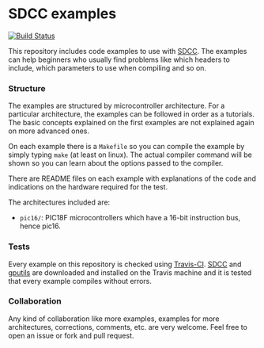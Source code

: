 SDCC examples
=============

[![Build Status](https://travis-ci.org/diegoherranz/sdcc-examples.svg)](https://travis-ci.org/diegoherranz/sdcc-examples)

This repository includes code examples to use with [SDCC](http://sdcc.sourceforge.net/). The examples can help beginners who usually find problems like which headers to include, which parameters to use when compiling and so on.

### Structure

The examples are structured by microcontroller architecture. For a particular architecture, the examples can be followed in order as a tutorials. The basic concepts explained on the first examples are not explained again on more advanced ones.

On each example there is a `Makefile` so you can compile the example by simply typing `make` (at least on linux). The actual compiler command will be shown so you can learn about the options passed to the compiler.

There are README files on each example with explanations of the code and indications on the hardware required for the test.

The architectures included are:

- `pic16/`: PIC18F microcontrollers which have a 16-bit instruction bus, hence pic16.

### Tests
Every example on this repository is checked using [Travis-CI](https://travis-ci.org). [SDCC](http://sdcc.sourceforge.net/) and [gputils](http://gputils.sourceforge.net/) are downloaded and installed on the Travis machine and it is tested that every example compiles without errors. 

### Collaboration
Any kind of collaboration like more examples, examples for more architectures, corrections, comments, etc. are very welcome. Feel free to open an issue or fork and pull request.
